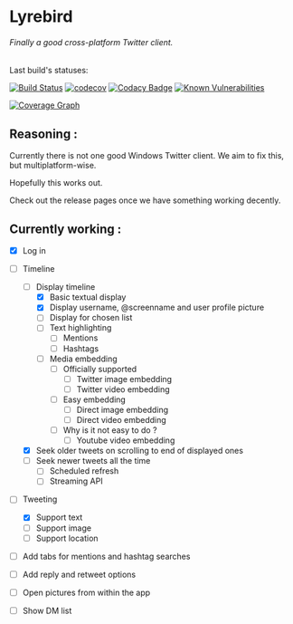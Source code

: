 # Lyrebird
###### Finally a good cross-platform Twitter client.

Last build's statuses:

[![Build Status](https://travis-ci.org/Tristan971/Lyrebird.svg?branch=master)](https://travis-ci.org/Tristan971/Lyrebird)
[![codecov](https://codecov.io/gh/Tristan971/Lyrebird/branch/master/graph/badge.svg)](https://codecov.io/gh/Tristan971/Lyrebird)
[![Codacy Badge](https://api.codacy.com/project/badge/Grade/63206a65b5a146d3a1af5d8c4b90eef7)](https://www.codacy.com/app/Tristan971/Lyrebird)
[![Known Vulnerabilities](https://snyk.io/test/github/tristan971/lyrebird/badge.svg?targetFile=pom.xml)](https://snyk.io/test/github/tristan971/lyrebird?targetFile=pom.xml)

[![Coverage Graph](https://codecov.io/gh/Tristan971/lyrebird/branch/master/graphs/sunburst.svg)](https://codecov.io/gh/Tristan971/Lyrebird)

## Reasoning :
Currently there is not one good Windows Twitter client.
We aim to fix this, but multiplatform-wise.

Hopefully this works out.

Check out the release pages once we have something working decently.

## Currently working :
- [x] Log in 

- [ ] Timeline
    - [ ] Display timeline
        - [x] Basic textual display
        - [x] Display username, @screenname and user profile picture
        - [ ] Display for chosen list
        - [ ] Text highlighting
            - [ ] Mentions
            - [ ] Hashtags
        - [ ] Media embedding
            - [ ] Officially supported
                - [ ] Twitter image embedding
                - [ ] Twitter video embedding
            - [ ] Easy embedding
                - [ ] Direct image embedding
                - [ ] Direct video embedding
            - [ ] Why is it not easy to do ?
                - [ ] Youtube video embedding
    - [x] Seek older tweets on scrolling to end of displayed ones
    - [ ] Seek newer tweets all the time
        - [ ] Scheduled refresh
        - [ ] Streaming API

- [ ] Tweeting
    - [x] Support text
    - [ ] Support image
    - [ ] Support location

- [ ] Add tabs for mentions and hashtag searches

- [ ] Add reply and retweet options

- [ ] Open pictures from within the app

- [ ] Show DM list

